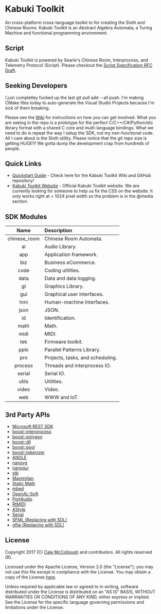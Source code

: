 # Kabuki Toolkit
An cross-platform cross-language toolkit to for creating the Sloth and
Chinese Rooms. Kabuki Toolkit is an Abstract Algebra Automata; a Turing 
Machine and functional programming environment.

## Script
Kabuki Toolkit is powered by Searle's Chinese Room, Interprocess, and Telemetry 
Protocol (Script). Please checkout the [Script Specification RFC Draft](https://github.com/kabuki-project/kabuki-toolkit/wiki/Script-Specification-RFC).

## Seeking Developers
I just completley fucked up the last git pull add --all push. I'm making
CMake files today to auto-generate the Visual Studio Projects because 
I'm sick of them breaking.

Please see the [Wiki](https://github.com/kabuki-toolkit/kabuki_toolkit/wiki) 
for instructions on how you can get involved. What you are seeing in the repo 
is a  prototype for the perfect C/C++/C#/Python/etc library format with a 
shared C core and multi-language bindings. What we need to do is repeat the 
way I setup the SDK, not my non-functional code. All I care about is the 
Sloth utility. Please notice that the git repo size is getting HUGE!!! We 
gotta dump the development crap from hundreds of people.

## Quick Links
* [Quickstart Guide](https://github.com/Kabuki-Toolkit/Kabuki_Toolkit/wiki/Quickstart-Guide.md) -
    Check here for the Kabuki Toolkit Wiki and GitHub repository!
* [Kabuki Toolkit Website](https://kabuki-toolkit.github.io/) - Official Kabuki Toolkit website. We are currently looking for someone to help us fix the CSS on the website. It only works right at < 1024 pixel width so the problem is in the @media section.

## SDK Modules
| Name         | Description  |
|:------------:|:-------------|
| chinese_room | Chinese Room Automata.|
| al           | Audio Library.|
| app          | Application framework.|
| biz          | Business eCommerce.|
| code         | Coding utilities.|
| data         | Data and data logging.|
| gl           | Graphics Library.|
| gui          | Graphical user interfaces.|
| hmi          | Human-machine Interfaces.|
| json         | JSON.|
| id           | Identification.|
| math         | Math.|
| midi         | MIDI.|
| tek          | Firmware toolkit.|
| pplx         | Parallel Patterns Library.|
| pro          | Projects, tasks, and scheduling.|
| process      | Threads and interprocess IO.|
| serial       | Serial IO.|
| utils        | Utilities.|
| video        | Video.|
| web          | WWW and IoT.|

## 3rd Party APIs
* [Microsoft REST SDK](https://github.com/Microsoft/cpprestsdk)
* [boost::interprocess](http://www.boost.org/)
* [boost::polygon](http://www.boost.org/)
* [boost::dll](http://www.boost.org/)
* [boost::pool](http://www.boost.org/)
* [boost::tokenizer](http://www.boost.org/)
* [ANGLE](https://github.com/google/angle)
* [nanovg](https://github.com/memononen/nanovg)
* [nanogui](https://github.com/wjakob/nanogui)
* [stb](https://github.com/nothings/stb)
* [Maximilian](https://github.com/micknoise/Maximilian)
* [Static Math](https://github.com/Morwenn/static_math)
* [mbed](https://www.mbed.com/en/)
* [OpenAL-Soft](https://github.com/kcat/openal-soft)
* [PortAudio](http://www.portaudio.com/)
* [RtMIDI](https://github.com/thestk/rtmidi)
* [AStyle](http://astyle.sourceforge.net/)
* [Serial](https://github.com/wjwwood/serial)
* [SFML (Replacing with SDL)](https://www.sfml-dev.org/)
* [gflw (Replacing with SDL)](http://www.glfw.org/)

## License
Copyright 2017 (C) [Cale McCollough](mailto:calemccollough@gmail.com) and contributors. All rights reserved (R).

Licensed under the Apache License, Version 2.0 (the "License"); you may not use this file except in compliance with the License. You may obtain a copy of the License [here](http://www.apache.org/licenses/LICENSE-2.0).

Unless required by applicable law or agreed to in writing, software distributed under the License is distributed on an "AS IS" BASIS, WITHOUT WARRANTIES OR CONDITIONS OF ANY KIND, either express or implied. See the License for the specific language governing permissions and limitations under the License.
